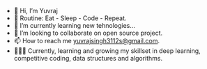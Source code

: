 - 👋 Hi, I’m Yuvraj
- 🔄 Routine: Eat - Sleep - Code - Repeat.
- 🌱 I’m currently learning new tehnologies...
- 💞️ I’m looking to collaborate on open source project.
- 📫 How to reach me yuvrajsingh3112s@gmail.com.
- 👨🏽‍💻 Currently, learning and growing my skillset in deep learning, competitive coding, data structures and algorithms.
<!---
YUVRAJSINGH3112/YUVRAJSINGH3112 is a ✨ special ✨ repository because its `README.md` (this file) appears on your GitHub profile.
You can click the Preview link to take a look at your changes.
--->
